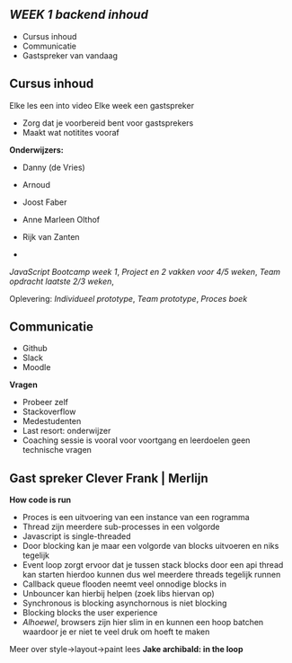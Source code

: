 *WEEK 1 backend inhoud*
-
- Cursus inhoud
- Communicatie
- Gastspreker van vandaag

**Cursus inhoud**
-
Elke les een into video
Elke week een gastspreker
- Zorg dat je voorbereid bent voor gastsprekers
- Maakt wat notitites vooraf

**Onderwijzers:**
- Danny (de Vries)
- Arnoud
- Joost Faber
- Anne Marleen Olthof
- Rijk van Zanten

- 
*JavaScript Bootcamp week 1*, 
*Project en 2 vakken voor 4/5 weken*,
*Team opdracht laatste 2/3 weken*,

Oplevering:
*Individueel prototype*, 
*Team prototype*, 
*Proces boek*

**Communicatie**
-
- Github
- Slack
- Moodle

**Vragen**
- Probeer zelf
- Stackoverflow
- Medestudenten
- Last resort: onderwijzer
- Coaching sessie is vooral voor voortgang en leerdoelen geen technische vragen

**Gast spreker Clever Frank | Merlijn**
-
**How code is run**
- Proces is een uitvoering van een instance van een rogramma
- Thread zijn meerdere sub-processes in een volgorde
- Javascript is single-threaded
- Door blocking kan je maar een volgorde van blocks uitvoeren en niks tegelijk
- Event loop zorgt ervoor dat je tussen stack blocks door een api thread kan starten
hierdoo kunnen dus wel meerdere threads tegelijk runnen
- Callback queue flooden neemt veel onnodige blocks in
- Unbouncer kan hierbij helpen (zoek libs hiervan op)
- Synchronous is blocking asynchornous is niet blocking
- Blocking blocks the user experience
- *Alhoewel*, browsers zijn hier slim in en kunnen een hoop batchen waardoor je er niet te veel druk om  hoeft te maken

Meer over style->layout->paint lees **Jake archibald: in the loop**


